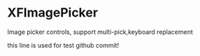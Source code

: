 # XFImagePicker
Image picker controls, support multi-pick,keyboard replacement

this line is used for test github commit!
